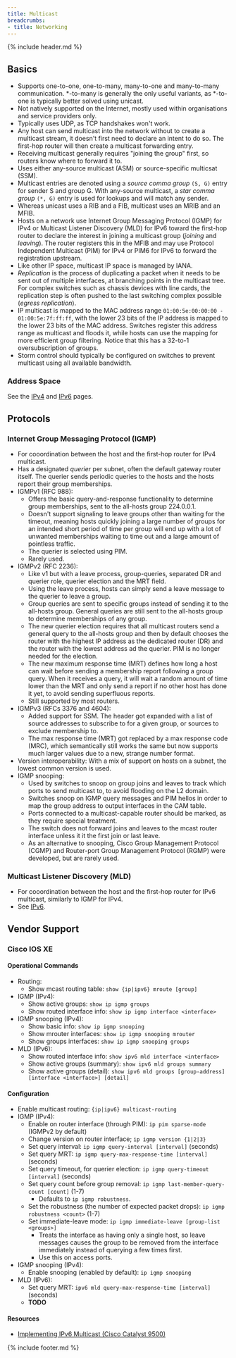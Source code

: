 ```yaml
---
title: Multicast
breadcrumbs:
- title: Networking
---
```

{% include header.md %}

## Basics

- Supports one-to-one, one-to-many, many-to-one and many-to-many communication. \*-to-many is generally the only useful variants, as \*-to-one is typically better solved using unicast.
- Not natively supported on the Internet, mostly used within organisations and service providers only.
- Typically uses UDP, as TCP handshakes won't work.
- Any host can send multicast into the network without to create a multicast stream, it doesn't first need to declare an intent to do so. The first-hop router will then create a multicast forwarding entry.
- Receiving multicast generally requires "joining the group" first, so routers know where to forward it to.
- Uses either any-source multicast (ASM) or source-specific multicsat (SSM).
- Multicast entries are denoted using a _source comma group_ `(S, G)` entry for sender S and group G. With any-source multicast, a _star comma group_ `(*, G)` entry is used for lookups and will match any sender.
- Whereas unicast uses a RIB and a FIB, multicast uses an MRIB and an MFIB.
- Hosts on a network use Internet Group Messaging Protocol (IGMP) for IPv4 or Multicast Listener Discovery (MLD) for IPv6 toward the first-hop router to declare the interest in joining a multicast group (_joining_ and _leaving_). The router registers this in the MFIB and may use Protocol Independent Multicast (PIM) for IPv4 or PIM6 for IPv6 to forward the registration upstream.
- Like other IP space, multicast IP space is managed by IANA.
- _Replication_ is the process of duplicating a packet when it needs to be sent out of multiple interfaces, at branching points in the multicast tree. For complex switches such as chassis devices with line cards, the replication step is often pushed to the last switching complex possible (_egress replication_).
- IP multicast is mapped to the MAC address range `01:00:5e:00:00:00 - 01:00:5e:7f:ff:ff`, with the lower 23 bits of the IP address is mapped to the lower 23 bits of the MAC address. Switches register this address range as multicast and floods it, while hosts can use the mapping for more efficient group filtering. Notice that this has a 32-to-1 oversubscription of groups.
- Storm control should typically be configured on switches to prevent multicast using all available bandwidth.

### Address Space

See the [IPv4](/networking/ipv4/) and [IPv6](/networking/ipv6/) pages.

## Protocols

### Internet Group Messaging Protocol (IGMP)

- For cooordination between the host and the first-hop router for IPv4 multicast.
- Has a designated _querier_ per subnet, often the default gateway router itself. The querier sends periodic queries to the hosts and the hosts report their group memberships.
- IGMPv1 (RFC 988):
    - Offers the basic query-and-response functionality to determine group memberships, sent to the all-hosts group 224.0.0.1.
    - Doesn't support signaling to leave groups other than waiting for the timeout, meaning hosts quickly joining a large number of groups for an intended short period of time per group will end up with a lot of unwanted memberships waiting to time out and a large amount of pointless traffic.
    - The querier is selected using PIM.
    - Rarely used.
- IGMPv2 (RFC 2236):
    - Like v1 but with a leave process, group-queries, separated DR and querier role, querier election and the MRT field.
    - Using the leave process, hosts can simply send a leave message to the querier to leave a group.
    - Group queries are sent to specific groups instead of sending it to the all-hosts group. General queries are still sent to the all-hosts group to determine memberships of any group.
    - The new querier election requires that all multicast routers send a general query to the all-hosts group and then by default chooses the router with the highest IP address as the dedicated router (DR) and the router with the lowest address ad the querier. PIM is no longer needed for the election.
    - The new maximum response time (MRT) defines how long a host can wait before sending a membership report following a group query. When it receives a query, it will wait a random amount of time lower than the MRT and only send a report if no other host has done it yet, to avoid sending superfluous reports.
    - Still supported by most routers.
- IGMPv3 (RFCs 3376 and 4604):
    - Added support for SSM. The header got expanded with a list of source addresses to subscribe to for a given group, or sources to exclude membership to.
    - The max response time (MRT) got replaced by a max response code (MRC), which semantically still works the same but now supports much larger values due to a new, strange number format.
- Version interoperability: With a mix of support on hosts on a subnet, the lowest common version is used.
- IGMP snooping:
    - Used by switches to snoop on group joins and leaves to track which ports to send multicast to, to avoid flooding on the L2 domain.
    - Switches snoop on IGMP query messages and PIM hellos in order to map the group address to output interfaces in the CAM table.
    - Ports connected to a multicast-capable router should be marked, as they require special treatment.
    - The switch does not forward joins and leaves to the mcast router interface unless it it the first join or last leave.
    - As an alternative to snooping, Cisco Group Management Protocol (CGMP) and Router-port Group Management Protocol (RGMP) were developed, but are rarely used.

### Multicast Listener Discovery (MLD)

- For cooordination between the host and the first-hop router for IPv6 multicast, similarly to IGMP for IPv4.
- See [IPv6](/networking/ipv6/).

## Vendor Support

### Cisco IOS XE

#### Operational Commands

- Routing:
    - Show mcast routing table: `show {ip|ipv6} mroute [group]`
- IGMP (IPv4):
    - Show active groups: `show ip igmp groups`
    - Show routed interface info: `show ip igmp interface <interface>`
- IGMP snooping (IPv4):
    - Show basic info: `show ip igmp snooping`
    - Show mrouter interfaces: `show ip igmp snooping mrouter`
    - Show groups interfaces: `show ip igmp snooping groups`
- MLD (IPv6):
    - Show routed interface info: `show ipv6 mld interface <interface>`
    - Show active groups (summary): `show ipv6 mld groups summary`
    - Show active groups (detail): `show ipv6 mld groups [group-address] [interface <interface>] [detail]`

#### Configuration

- Enable multicast routing: `{ip|ipv6} multicast-routing`
- IGMP (IPv4):
    - Enable on router interface (through PIM): `ip pim sparse-mode` (IGMPv2 by default)
    - Change version on router interface; `ip igmp version {1|2|3}`
    - Set query interval: `ip igmp query-interval [interval]` (seconds)
    - Set query MRT: `ip igmp query-max-response-time [interval]` (seconds)
    - Set query timeout, for querier election: `ip igmp query-timeout [interval]` (seconds)
    - Set query count before group removal: `ip igmp last-member-query-count [count]` (1-7)
        - Defaults to `ip igmp robustness`.
    - Set the robustness (the number of expected packet drops): `ip igmp robustness <count>` (1-7)
    - Set immediate-leave mode: `ip igmp immediate-leave [group-list <groups>]`
        - Treats the interface as having only a single host, so leave messages causes the group to be removed from the interface immediately instead of querying a few times first.
        - Use this on access ports.
- IGMP snooping (IPv4):
    - Enable snooping (enabled by default): `ip igmp snooping`
- MLD (IPv6):
    - Set query MRT: `ipv6 mld query-max-response-time [interval]` (seconds)
    - **TODO**

#### Resources

- [Implementing IPv6 Multicast (Cisco Catalyst 9500)](https://www.cisco.com/c/en/us/td/docs/switches/lan/catalyst9500/software/release/16-8/configuration_guide/ipv6/b_168_ipv6_9500_cg/b_168_ipv6_9500_cg_chapter_010.pdf)

{% include footer.md %}
